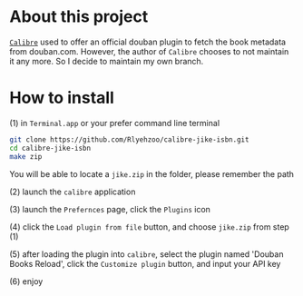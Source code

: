 # About this project

[`Calibre`](https://github.com/kovidgoyal/calibre) used to offer an official douban plugin to fetch the book metadata from douban.com. However, the author of `Calibre` chooses to not maintain it any more. So I decide to maintain my own branch.


# How to install

(1) in `Terminal.app` or your prefer command line terminal

```bash
git clone https://github.com/Rlyehzoo/calibre-jike-isbn.git
cd calibre-jike-isbn
make zip
```

You will be able to locate a `jike.zip` in the folder, please remember the path

(2) launch the `calibre` application

(3) launch the `Prefernces` page, click the `Plugins` icon

(4) click the `Load plugin from file` button, and choose `jike.zip` from step (1)

(5) after loading the plugin into `calibre`, select the plugin named 'Douban Books Reload', click the `Customize plugin` button, and input your API key

(6) enjoy
